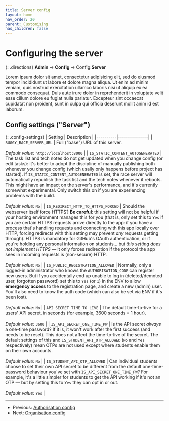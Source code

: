 ```yaml
---
title: Server config
layout: home
nav_order: 20
parent: Customising
has_children: false
---
```



# Configuring the server

{: .directions}
**Admin** → **Config** → Config:**Server**

Lorem ipsum dolor sit amet, consectetur adipisicing elit, sed do eiusmod tempor incididunt ut labore et dolore magna aliqua. Ut enim ad minim veniam, quis nostrud exercitation ullamco laboris nisi ut aliquip ex ea commodo consequat. Duis aute irure dolor in reprehenderit in voluptate velit esse cillum dolore eu fugiat nulla pariatur. Excepteur sint occaecat cupidatat non proident, sunt in culpa qui officia deserunt mollit anim id est laborum.


## Config settings ("Server")

{: .config-settings}
| Setting  | Description   |
|----------|---------------|
| `BUGGY_RACE_SERVER_URL` | Full ("base") URL of this server.  <br><br> _Default value:_ `http://localhost:8000` |
| `IS_STATIC_CONTENT_AUTOGENERATED` | The task list and tech notes do not get updated when you change config (or edit tasks): it's better to adopt the discipline of manually publishing both whenever you change config (which usally only happens before project has started). If `IS_STATIC_CONTENT_AUTOGENERATED` is set, the race server will automatically republish the task list and the tech notes whenever it reboots. This might have an impact on the server's performance, and it's currently somewhat experimental. Only switch this on if you are experiencing problems with the build.  <br><br> _Default value:_ `No` |
| `IS_REDIRECT_HTTP_TO_HTTPS_FORCED` | Should the webserver itself force HTTPS? **Be careful**: this setting will not be helpful if your hosting environment manages this for you (that is, only set this to `Yes` if you are certain HTTPS requests arrive directly to the app: if you have a process that's handling requests and connecting with this app locally over HTTP, forcing redirects with this setting may prevent _any_ requests getting through). HTTPS is mandatory for GitHub's OAuth authentication, or if you're holding any personal information on students... but _this setting does not implement HTTPS_ — it only forces redirection if the protocol the app sees in incoming requests is (non-secure) HTTP.  <br><br> _Default value:_ `No` |
| `IS_PUBLIC_REGISTRATION_ALLOWED` | Normally, only a logged-in administrator who knows the `AUTHORISATION_CODE` can register new users. But if you accidentally end up unable to log in (deleted/demoted user, forgotten password) set this to `Yes` (or `1`) in the ENV to allow **emergency access** to the registration page, and create a new (admin) user. You'll also need to know the auth code (which can also be set via ENV if it's been lost).  <br><br> _Default value:_ `No` |
| `API_SECRET_TIME_TO_LIVE` | The default time-to-live for a users' API secret, in seconds (for example, 3600 seconds = 1 hour).  <br><br> _Default value:_ `3600` |
| `IS_API_SECRET_ONE_TIME_PW` | Is the API secret _always_ a one-time password? If it is, it won't work after the first success (and needs to be reset). This does not affect the time-to-live of the secret. The default settings of this and `IS_STUDENT_API_OTP_ALLOWED` (`No` and `Yes` respectively) mean OTPs are not used except where students enable them on their own accounts.   <br><br> _Default value:_ `No` |
| `IS_STUDENT_API_OTP_ALLOWED` | Can individual students choose to set their own API secret to be different from the default one-time-password behaviour you've set with `IS_API_SECRET_ONE_TIME_PW`? For example, it's a little simpler for students to get the API working if it's not an OTP — but by setting this to `Yes` they can opt in or out.  <br><br> _Default value:_ `Yes` |


---
* Previous: [Authorisation config](auth)
* Next: [Organisation config](org)